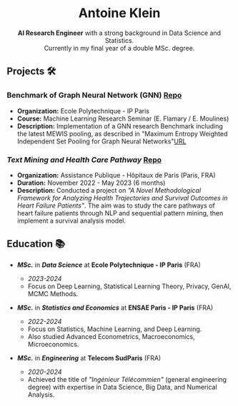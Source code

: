 <!-- Title -->
<h1 align="center">Antoine Klein</h1>

<!-- Introduction -->
<p align="center"><b>AI Research Engineer</b> with a strong background in Data Science and Statistics. <br> Currently in my final year of a double MSc. degree.</p>

<!-- Projects -->
## Projects 🛠️

### Benchmark of Graph Neural Network (GNN) [Repo](https://github.com/AntoineTSP/ML_research_seminar)
- **Organization:** Ecole Polytechnique - IP Paris
- **Course:** Machine Learning Research Seminar (E. Flamary / E. Moulines)
- **Description:** Implementation of a GNN research Benchmark including the latest MEWIS pooling, as described in "Maximum Entropy Weighted Independent Set Pooling for Graph Neural Networks"[URL](https://arxiv.org/abs/2107.01410)

### _Text Mining and Health Care Pathway_ [Repo](https://github.com/Kirscher/TextMining_Parcours_de_soin)
- **Organization:** Assistance Publique - Hôpitaux de Paris (Paris, FRA)
- **Duration:** November 2022 - May 2023 (6 months)
- **Description:** Conducted a project on _"A Novel Methodological Framework for Analyzing Health Trajectories and Survival Outcomes in Heart Failure Patients"_. The aim was to study the care pathways of heart failure patients through NLP and sequential pattern mining, then implement a survival analysis model.

<!-- Education -->
## Education 📚

- **_MSc._** in **_Data Science_** at **Ecole Polytechnique - IP Paris** (FRA)
  - *2023-2024*
  - Focus on Deep Learning, Statistical Learning Theory, Privacy, GenAI, MCMC Methods.

- **_MSc._** in **_Statistics and Economics_** at **ENSAE Paris - IP Paris** (FRA)
  - *2022-2024*
  - Focus on Statistics, Machine Learning, and Deep Learning.
  - Also studied Advanced Econometrics, Macroeconomics, Microeconomics.

- **_MSc._** in **_Engineering_** at **Telecom SudParis** (FRA)
  - *2020-2024*
  - Achieved the title of _"Ingénieur Télécommien"_ (general engineering degree) with expertise in Data Science, Big Data, and Numerical Analysis.
